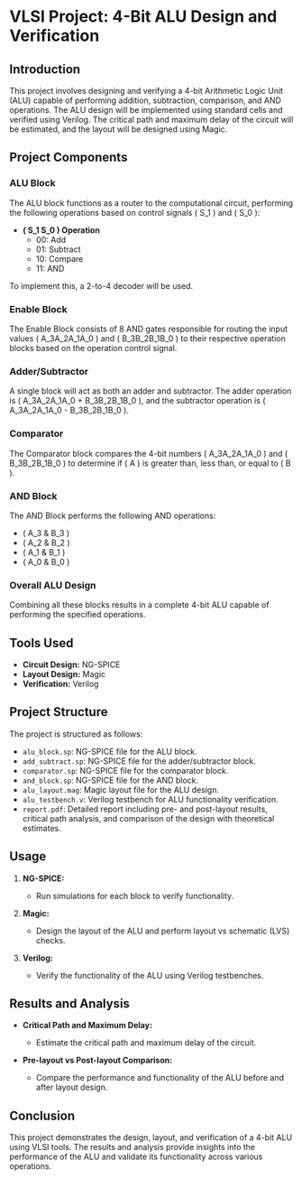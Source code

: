 # VLSI Project: 4-Bit ALU Design and Verification

## Introduction

This project involves designing and verifying a 4-bit Arithmetic Logic Unit (ALU) capable of performing addition, subtraction, comparison, and AND operations. The ALU design will be implemented using standard cells and verified using Verilog. The critical path and maximum delay of the circuit will be estimated, and the layout will be designed using Magic.

## Project Components

### ALU Block

The ALU block functions as a router to the computational circuit, performing the following operations based on control signals \( S_1 \) and \( S_0 \):

- **\( S_1 S_0 \) Operation**
  - 00: Add
  - 01: Subtract
  - 10: Compare
  - 11: AND

To implement this, a 2-to-4 decoder will be used.

### Enable Block

The Enable Block consists of 8 AND gates responsible for routing the input values \( A_3A_2A_1A_0 \) and \( B_3B_2B_1B_0 \) to their respective operation blocks based on the operation control signal.

### Adder/Subtractor

A single block will act as both an adder and subtractor. The adder operation is \( A_3A_2A_1A_0 + B_3B_2B_1B_0 \), and the subtractor operation is \( A_3A_2A_1A_0 - B_3B_2B_1B_0 \).

### Comparator

The Comparator block compares the 4-bit numbers \( A_3A_2A_1A_0 \) and \( B_3B_2B_1B_0 \) to determine if \( A \) is greater than, less than, or equal to \( B \).

### AND Block

The AND Block performs the following AND operations:
- \( A_3 \& B_3 \)
- \( A_2 \& B_2 \)
- \( A_1 \& B_1 \)
- \( A_0 \& B_0 \)

### Overall ALU Design

Combining all these blocks results in a complete 4-bit ALU capable of performing the specified operations.

## Tools Used

- **Circuit Design:** NG-SPICE
- **Layout Design:** Magic
- **Verification:** Verilog

## Project Structure

The project is structured as follows:
- `alu_block.sp`: NG-SPICE file for the ALU block.
- `add_subtract.sp`: NG-SPICE file for the adder/subtractor block.
- `comparator.sp`: NG-SPICE file for the comparator block.
- `and_block.sp`: NG-SPICE file for the AND block.
- `alu_layout.mag`: Magic layout file for the ALU design.
- `alu_testbench.v`: Verilog testbench for ALU functionality verification.
- `report.pdf`: Detailed report including pre- and post-layout results, critical path analysis, and comparison of the design with theoretical estimates.

## Usage

1. **NG-SPICE:**
   - Run simulations for each block to verify functionality.
   
2. **Magic:**
   - Design the layout of the ALU and perform layout vs schematic (LVS) checks.
   
3. **Verilog:**
   - Verify the functionality of the ALU using Verilog testbenches.

## Results and Analysis

- **Critical Path and Maximum Delay:**
  - Estimate the critical path and maximum delay of the circuit.
  
- **Pre-layout vs Post-layout Comparison:**
  - Compare the performance and functionality of the ALU before and after layout design.

## Conclusion

This project demonstrates the design, layout, and verification of a 4-bit ALU using VLSI tools. The results and analysis provide insights into the performance of the ALU and validate its functionality across various operations.

